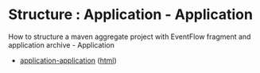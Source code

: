 # Structure : Application - Application

How to structure a maven aggregate project with EventFlow fragment and application archive - Application

* [application-application](src/site/markdown/index.md) ([html](https://plord12.github.io/samples/10.4.0-SNAPSHOT/structure/application/application-application/))
